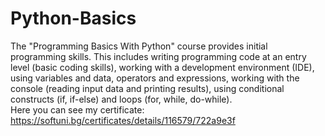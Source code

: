 # Python-Basics
The "Programming Basics With Python" course provides initial programming skills. This includes writing programming code at an entry level (basic coding skills), working with a development environment (IDE), using variables and data, operators and expressions, working with the console (reading input data and printing results), using conditional constructs (if, if-else) and loops (for, while, do-while). <br>
Here you can see my certificate: https://softuni.bg/certificates/details/116579/722a9e3f
